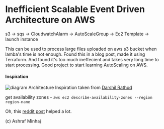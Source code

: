 # Inefficient Scalable Event Driven Architecture on AWS
 s3 -> sqs -> CloudwatchAlarm -> AutoScaleGroup -> Ec2 Template -> launch instance
 
 This can be used to process large files uploaded on aws s3 bucket when lamba's time is not enough. Found this in a blog post, made it using Terraform. And found it's too much ineffecient and takes very long time to start processing. Good project to start learning AutoScaling on AWS.

#### Inspiration
![diagram](docs/inspiration-diagram.png)
Architecture Inspiration taken from [Darshil Rathod](https://towardsaws.com/implementing-a-scalable-video-streaming-system-on-aws-4249ce5e8693)


get availability zones - `aws ec2 describe-availability-zones --region region-name`

Oh, this [reddit post](https://www.reddit.com/r/aws/comments/aclw37/please_help_with_terraform_script_with/) helped a lot.

(c) Ashraf Minhaj
